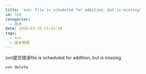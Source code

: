 ```yaml
---
title: 'svn: file is scheduled for addition, but is missing'
id: 310
categories:
  - 技术
date: 2016-03-16 13:41:34
tags:
  - svn
  - 版本管理
---
```


svn提交错误file is scheduled for addition, but is missing

`svn delete`